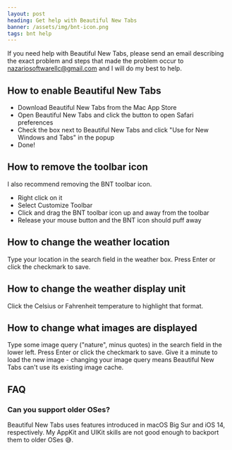```yaml
---
layout: post
heading: Get help with Beautiful New Tabs
banner: /assets/img/bnt-icon.png
tags: bnt help
---
```


If you need help with Beautiful New Tabs, please send an email describing the exact problem and steps that made the problem occur to nazariosoftwarellc@gmail.com and I will do my best to help.

## How to enable Beautiful New Tabs

- Download Beautiful New Tabs from the Mac App Store
- Open Beautiful New Tabs and click the button to open Safari preferences
- Check the box next to Beautiful New Tabs and click "Use for New Windows and Tabs" in the popup
- Done!

## How to remove the toolbar icon

I also recommend removing the BNT toolbar icon. 

- Right click on it
- Select Customize Toolbar
- Click and drag the BNT toolbar icon up and away from the toolbar
- Release your mouse button and the BNT icon should puff away

## How to change the weather location

Type your location in the search field in the weather box. Press Enter or click the checkmark to save.

## How to change the weather display unit

Click the Celsius or Fahrenheit temperature to highlight that format.

## How to change what images are displayed

Type some image query ("nature", minus quotes) in the search field in the lower left. Press Enter or click the checkmark to save. Give it a minute to load the new image - changing your image query means Beautiful New Tabs can't use its existing image cache.

## FAQ

### Can you support older OSes?

Beautiful New Tabs uses features introduced in macOS Big Sur and iOS 14, respectively. My AppKit and UIKit skills are not good enough to backport them to older OSes 😅.